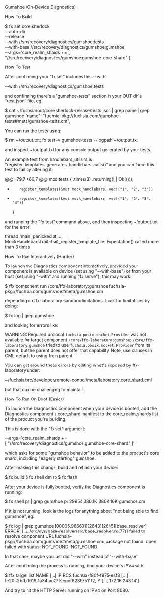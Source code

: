 Gumshoe (On-Device Diagnostics)

How To Build

$ fx set core.sherlock \
  --auto-dir \
  --release \
  --with //src/recovery/diagnostics/gumshoe:tests \
  --with-base //src/recovery/diagnostics/gumshoe:gumshoe \
  --args='core_realm_shards +=
    [ "//src/recovery/diagnostics/gumshoe:gumshoe-core-shard" ]'


How To Test

After confirming your "fx set" includes this --with:

--with //src/recovery/diagnostics/gumshoe:tests

and confirming there's a "gumshoe-tests" section in your
OUT dir's "test.json" file, eg:

$ cat ~/fuchsia/out/core.sherlock-release/tests.json | grep name | grep gumshoe
      "name": "fuchsia-pkg://fuchsia.com/gumshoe-tests#meta/gumshoe-tests.cm",

You can run the tests using:

$ rm ~/output.txt; fx test -v gumshoe-tests --logpath ~/output.txt

and inspect ~/output.txt for any console output generated
by your tests.

An example test from handlebars_utils.rs is
"register_templates_generates_handlebars_calls()" and you
can force this test to fail by altering it:

@@ -79,7 +66,7 @@ mod tests {
             .times(3)
             .returning(|_,_| Ok(()));

-        register_templates(&mut mock_handlebars, vec!("1", "2", "3"))
+        register_templates(&mut mock_handlebars, vec!("1", "2", "3", "4"))
     }

and running the "fx test" command above, and then inspecting
~/output.txt for the error:

thread 'main' panicked at ...:
MockHandlebarsTrait::trait_register_template_file:
Expectation(<anything>) called more than 3 times

How To Run Interactively (Harder)

To launch the Diagnostics component interactively, provided your
component is available on device (set using "--with-base") or from
your host (set using "-with" and running "fx serve"), this may
work:

$ ffx component run /core/ffx-laboratory:gumshoe fuchsia-pkg://fuchsia.com/gumshoe#meta/gumshoe.cm

depending on ffx-laboratory sandbox limitations. Look for limitations
by doing:

$ fx log | grep gumshoe

and looking for errors like:

WARNING: Required protocol `fuchsia.posix.socket.Provider` was not
available for target component `/core/ffx-laboratory:gumshoe`:
`/core/ffx-laboratory:gumshoe` tried to use `fuchsia.posix.socket.Provider`
from its parent, but the parent does not offer that capability.
Note, use clauses in CML default to using from parent.

You can get around these errors by editing what's exposed by
ffx-laboratory under:

~/fuchsia/src/developer/remote-control/meta/laboratory.core_shard.cml

but that can be challenging to maintain.

How To Run On Boot (Easier)

To launch the Diagnostics component when your device is booted,
add the Diagnostics component's core_shard manifest to the
core_realm_shards list of the product you're building.

This is done with the "fx set" argument:

 --args='core_realm_shards += \
   [ "//src/recovery/diagnostics/gumshoe:gumshoe-core-shard" ]'

which asks for some "gumshoe behavior" to be added to the
product's core shard, including "eagerly starting" gumshoe.

After making this change, build and reflash your device:

$ fx build
$ fx shell dm rb
$ fx flash

After your device is fully booted, verify the Diagnostics
component is running:

$ fx shell ps | grep gumshoe
    p: 29954               380.1K    380K     16K         gumshoe.cm

If it is not running, look in the logs for anything about
"not being able to find gumshoe", eg:

$ fx log | grep gumshoe
[00005.966601][2643][2645][base_resolver] ERROR: [../../src/sys/base-resolver/src/base_resolver.rs(77)] failed to resolve component URL fuchsia-pkg://fuchsia.com/gumshoe#meta/gumshoe.cm: package not found: open failed with status: NOT_FOUND: NOT_FOUND

In that case, maybe you just did "--with" instead of "--with-base"

After confirming the process is running, find your device's
IPV4 with:

$ ffx target list
NAME                    [...]  IP                                           RCS
fuchsia-f80f-f975-esf3  [...]  fe20::2bfb:1019:1a34:ac27%enxf82397511f2,    Y
                        [...]  172.16.243.141]

And try to hit the HTTP Server running on IPV4 on Port 8080.
